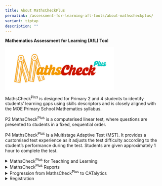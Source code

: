 ```yaml
---
title: About MathsCheckPlus
permalink: /assessment-for-learning-afl-tools/about-mathscheckplus/
variant: tiptap
description: ""
---
```

<p><strong>Mathematics Assessment for Learning (AfL) Tool</strong>
</p>
<div class="isomer-image-wrapper">
<img style="width: 70%;" height="auto" width="100%" alt="MathsCheckPlus" src="/images/AfL tools/MC__ed.png">
</div>
<p>MathsCheck<sup>Plus</sup> is designed for Primary 2 and 4 students to identify
students’ learning gaps using skills descriptors and is closely aligned
with the MOE Primary School Mathematics syllabus.</p>
<p>P2 MathsCheck<sup>Plus</sup> is a computerised linear test, where questions
are presented to students in a fixed, sequential order.</p>
<p>P4 MathsCheck<sup>Plus</sup> is a Multistage Adaptive Test (MST). It provides
a customised test experience as it adjusts the test difficulty according
to the student’s performance during the test. Students are given approximately
1 hour to complete the test.</p>
<div data-type="detailGroup" class="isomer-accordion isomer-accordion-white">
<details class="isomer-details">
<summary>MathsCheck<sup>Plus</sup> for Teaching and Learning</summary>
<div data-type="detailsContent" class="isomer-details-content">
<p>SEAB collaborates with Academy of Singapore Teachers (AST) to conduct
workshops for MathsCheckPlus Champions from participating schools.</p>
<p>AST’s Master Teachers use the insights from MathsCheck<sup>Plus</sup> reports
to develop classroom strategies to close students’ learning gaps. The workshops
are a valuable platform for teachers to understand their students’ learning
difficulties and learn good practices from colleagues from other schools.</p>
</div>
</details>
<details class="isomer-details">
<summary>MathsCheck<sup>Plus</sup> Reports</summary>
<div data-type="detailsContent" class="isomer-details-content">
<p>A School Report and a Class Report will be provided.</p>
<p><strong>School Report</strong>
</p>
<p>The School Report provides a holistic overview of students’ performance
at the school level. It provides a qualitative comparison of students’
performance against the national average performance. If the school participates
in MathsCheck<sup>Plus</sup> for three consecutive years, the School Report
also provides trend information.</p>
<p></p>
<div class="isomer-image-wrapper">
<img style="width: 100%" height="auto" width="100%" alt="MC+ school report" src="/images/AfL tools/MC_1.png">
</div>
<p><strong>Class Report</strong>
</p>
<p>The class report informs teachers about each student’s mastery of Mathematical
skills and topics.</p>
<p>Teachers can use the information to identify students who need greater
support, and craft class-level and cohort-level remediation strategies.</p>
<p></p>
<div class="isomer-image-wrapper">
<img style="width: 100%" height="auto" width="100%" alt="MC+ class report" src="/images/AfL tools/MC_2.png">
</div>
<p></p>
</div>
</details>
<details class="isomer-details">
<summary>Progression from MathsCheck<sup>Plus</sup> to CATalytics</summary>
<div data-type="detailsContent" class="isomer-details-content">
<p>Using the insights from P4 MathsCheck<sup>Plus</sup>, teachers can identify
students who need additional support in specific topics and use CATalytics
to pinpoint exact learning gaps. This targeted approach also enables teachers
to provide more targeted intervention and check how students are managing
a topic post-intervention.</p>
<p>Please refer to the infographic below for an overview of how MathsCheck<sup>Plus</sup> and
CATalytics can be used in tandem to support students’ Mathematical development
throughout their primary school years.</p>
<p></p>
<div class="isomer-image-wrapper">
<img style="width: 100%" height="auto" width="100%" alt="Progression MC+ to CATalytics" src="/images/AfL tools/Infograhic_final_June.jpg">
</div>
<p></p>
</div>
</details>
<details class="isomer-details">
<summary>Registration</summary>
<div data-type="detailsContent" class="isomer-details-content">
<p>Registration for MathsCheck<sup>Plus</sup> will open in the second half
of the year. School leaders and key personnel will receive emails with
registration details.
<br>
</p>
<p>If you are interested to sign up for MathsCheck<sup>Plus</sup>, you may
indicate your interest <a href="https://go.gov.sg/afltools" rel="noopener nofollow" target="_blank">here</a>.
SEAB will reach out to you when the registration period opens.</p>
</div>
</details>
</div>
<p></p>